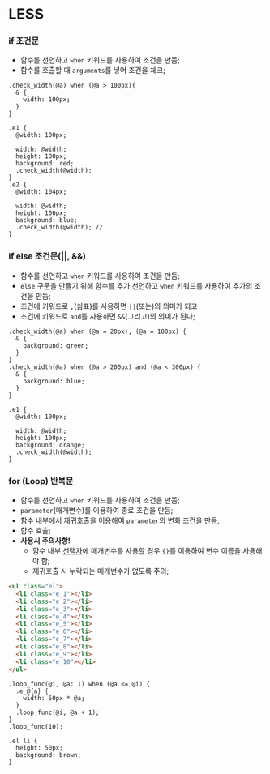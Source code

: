 # LESS

### if 조건문
- 함수를 선언하고 `when` 키워드를 사용하여 조건을 만듬;
- 함수를 호출할 때 `arguments`를 넣어 조건을 체크;
```less
.check_width(@a) when (@a > 100px){
  & {
    width: 100px;
  }
}

.e1 {
  @width: 100px;
  
  width: @width;
  height: 100px;
  background: red;
  .check_width(@width);
}
.e2 {
  @width: 104px;
  
  width: @width;
  height: 100px;
  background: blue;
  .check_width(@width); // 
}
```

### if else 조건문(||, &&)
- 함수를 선언하고 `when` 키워드를 사용하여 조건을 만듬;
- `else` 구문을 만들기 위해 함수를 추가 선언하고 `when` 키워드를 사용하여 추가의 조건을 만듬;
- 조건에 키워드로 `,`(쉼표)를 사용하면 `||`(또는)의 의미가 되고
- 조건에 키워드로 `and`를 사용하면 `&&`(그리고)의 의미가 된다;
```less
.check_width(@a) when (@a = 20px), (@a = 100px) {
  & {
    background: green;
  }
}
.check_width(@a) when (@a > 200px) and (@a < 300px) {
  & {
    background: blue;
  }
}

.e1 {
  @width: 100px;

  width: @width;
  height: 100px;
  background: orange;
  .check_width(@width);
}
```

### for (Loop) 반복문
- 함수를 선언하고 `when` 키워드를 사용하여 조건을 만듬;
- `parameter`(매개변수)를 이용하여 종료 조건을 만듬;
- 함수 내부에서 재귀호출을 이용해여 `parameter`의 변화 조건을 만듬;
- 함수 호출;
- __사용시 주의사항!__
  - 함수 내부 <U>선택자</U>에 매개변수를 사용할 경우 `{}`를 이용하여 변수 이름을 사용해야 함;
  - 재귀호출 시 누락되는 매개변수가 없도록 주의;
```html
<ul class="el">
  <li class="e_1"></li>
  <li class="e_2"></li>
  <li class="e_3"></li>
  <li class="e_4"></li>
  <li class="e_5"></li>
  <li class="e_6"></li>
  <li class="e_7"></li>
  <li class="e_8"></li>
  <li class="e_9"></li>
  <li class="e_10"></li>
</ul>
```
```less
.loop_func(@i, @a: 1) when (@a <= @i) {
  .e_@{a} {
    width: 50px * @a;
  }
  .loop_func(@i, @a + 1);
}
.loop_func(10);

.el li {
  height: 50px;
  background: brown;
}
```

